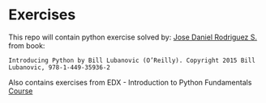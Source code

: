 # Exercises

This repo will contain python exercise solved by: [Jose Daniel Rodriguez S.](https://www.linkedin.com/in/daniel-rodriguez1983)
from book:

    Introducing Python by Bill Lubanovic (O’Reilly). Copyright 2015 Bill Lubanovic, 978-1-449-35936-2
    
Also contains exercises from 
    EDX - Introduction to Python Fundamentals [Course](https://www.edx.org/course/introduction-to-python-fundamentals-5)
